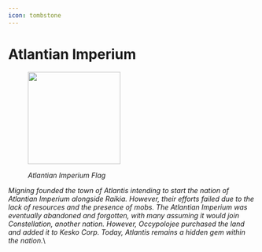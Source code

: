 ```yaml
---
icon: tombstone
---
```


# Atlantian Imperium

<figure><img src="../../../.gitbook/assets/image (50).png" alt="" width="188"><figcaption><p><em>Atlantian Imperium Flag</em></p></figcaption></figure>

_Migning founded the town of Atlantis intending to start the nation of Atlantian Imperium alongside Raikia. However, their efforts failed due to the lack of resources and the presence of mobs. The Atlantian Imperium was eventually abandoned and forgotten, with many assuming it would join Constellation, another nation. However, Occypolojee purchased the land and added it to Kesko Corp. Today, Atlantis remains a hidden gem within the nation._\
